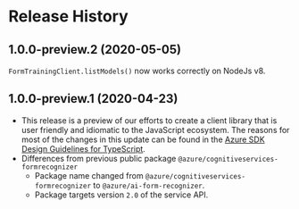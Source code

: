 # Release History

## 1.0.0-preview.2 (2020-05-05)

`FormTrainingClient.listModels()` now works correctly on NodeJs v8.

## 1.0.0-preview.1 (2020-04-23)

- This release is a preview of our efforts to create a client library that is user friendly and
  idiomatic to the JavaScript ecosystem. The reasons for most of the changes in this update can be found in the
  [Azure SDK Design Guidelines for TypeScript](https://azuresdkspecs.z5.web.core.windows.net/TypeScriptSpec.html).
- Differences from previous public package `@azure/cognitiveservices-formrecognizer`
  - Package name changed from `@azure/cognitiveservices-formrecognizer` to `@azure/ai-form-recognizer`.
  - Package targets version `2.0` of the service API.

